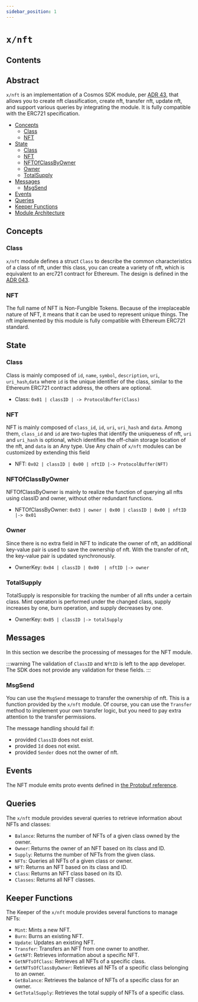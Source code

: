 ```yaml
---
sidebar_position: 1
---
```


# `x/nft`

## Contents

## Abstract

`x/nft` is an implementation of a Cosmos SDK module, per [ADR 43](https://github.com/cosmos/cosmos-sdk/blob/main/docs/architecture/adr-043-nft-module.md), that allows you to create nft classification, create nft, transfer nft, update nft, and support various queries by integrating the module. It is fully compatible with the ERC721 specification.

* [Concepts](#concepts)
    * [Class](#class)
    * [NFT](#nft)
* [State](#state)
    * [Class](#class-1)
    * [NFT](#nft-1)
    * [NFTOfClassByOwner](#nftofclassbyowner)
    * [Owner](#owner)
    * [TotalSupply](#totalsupply)
* [Messages](#messages)
    * [MsgSend](#msgsend)
* [Events](#events)
* [Queries](#queries)
* [Keeper Functions](#keeper-functions)
* [Module Architecture](#module-architecture)

## Concepts

### Class

`x/nft` module defines a struct `Class` to describe the common characteristics of a class of nft, under this class, you can create a variety of nft, which is equivalent to an erc721 contract for Ethereum. The design is defined in the [ADR 043](https://github.com/cosmos/cosmos-sdk/blob/main/docs/architecture/adr-043-nft-module.md).

### NFT

The full name of NFT is Non-Fungible Tokens. Because of the irreplaceable nature of NFT, it means that it can be used to represent unique things. The nft implemented by this module is fully compatible with Ethereum ERC721 standard.

## State

### Class

Class is mainly composed of `id`, `name`, `symbol`, `description`, `uri`, `uri_hash`,`data` where `id` is the unique identifier of the class, similar to the Ethereum ERC721 contract address, the others are optional.

* Class: `0x01 | classID | -> ProtocolBuffer(Class)`

### NFT

NFT is mainly composed of `class_id`, `id`, `uri`, `uri_hash` and `data`. Among them, `class_id` and `id` are two-tuples that identify the uniqueness of nft, `uri` and `uri_hash` is optional, which identifies the off-chain storage location of the nft, and `data` is an Any type. Use Any chain of `x/nft` modules can be customized by extending this field

* NFT: `0x02 | classID | 0x00 | nftID |-> ProtocolBuffer(NFT)`

### NFTOfClassByOwner

NFTOfClassByOwner is mainly to realize the function of querying all nfts using classID and owner, without other redundant functions.

* NFTOfClassByOwner: `0x03 | owner | 0x00 | classID | 0x00 | nftID |-> 0x01`

### Owner

Since there is no extra field in NFT to indicate the owner of nft, an additional key-value pair is used to save the ownership of nft. With the transfer of nft, the key-value pair is updated synchronously.

* OwnerKey: `0x04 | classID | 0x00  | nftID |-> owner`

### TotalSupply

TotalSupply is responsible for tracking the number of all nfts under a certain class. Mint operation is performed under the changed class, supply increases by one, burn operation, and supply decreases by one.

* OwnerKey: `0x05 | classID |-> totalSupply`

## Messages

In this section we describe the processing of messages for the NFT module.

:::warning
The validation of `ClassID` and `NftID` is left to the app developer.  
The SDK does not provide any validation for these fields.
:::

### MsgSend

You can use the `MsgSend` message to transfer the ownership of nft. This is a function provided by the `x/nft` module. Of course, you can use the `Transfer` method to implement your own transfer logic, but you need to pay extra attention to the transfer permissions.

The message handling should fail if:

* provided `ClassID` does not exist.
* provided `Id` does not exist.
* provided `Sender` does not the owner of nft.

## Events

The NFT module emits proto events defined in [the Protobuf reference](https://buf.build/cosmos/cosmos-sdk/docs/main:cosmos.nft.v1beta1).

## Queries

The `x/nft` module provides several queries to retrieve information about NFTs and classes:

* `Balance`: Returns the number of NFTs of a given class owned by the owner.
* `Owner`: Returns the owner of an NFT based on its class and ID.
* `Supply`: Returns the number of NFTs from the given class.
* `NFTs`: Queries all NFTs of a given class or owner.
* `NFT`: Returns an NFT based on its class and ID.
* `Class`: Returns an NFT class based on its ID.
* `Classes`: Returns all NFT classes.

## Keeper Functions

The Keeper of the `x/nft` module provides several functions to manage NFTs:

* `Mint`: Mints a new NFT.
* `Burn`: Burns an existing NFT.
* `Update`: Updates an existing NFT.
* `Transfer`: Transfers an NFT from one owner to another.
* `GetNFT`: Retrieves information about a specific NFT.
* `GetNFTsOfClass`: Retrieves all NFTs of a specific class.
* `GetNFTsOfClassByOwner`: Retrieves all NFTs of a specific class belonging to an owner.
* `GetBalance`: Retrieves the balance of NFTs of a specific class for an owner.
* `GetTotalSupply`: Retrieves the total supply of NFTs of a specific class.
